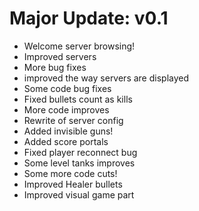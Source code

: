 # Major Update: v0.1
- Welcome server browsing!
- Improved servers
- More bug fixes
- improved the way servers are displayed
- Some code bug fixes
- Fixed bullets count as kills
- More code improves
- Rewrite of server config
- Added invisible guns!
- Added score portals
- Fixed player reconnect bug
- Some level tanks improves
- Some more code cuts!
- Improved Healer bullets
- Improved visual game part
